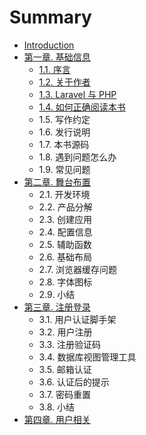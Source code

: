 # Summary

* [Introduction](README.md)
* [ 第一章. 基础信息](chapter1.md)
  * [1.1. 序言](chapter1/11-xu-yan.md)
  * [1.2. 关于作者](chapter1/12-guan-yu-zuo-zhe.md)
  * [1.3. Laravel 与 PHP](chapter1/13-laravel-yu-php.md)
  * [1.4. 如何正确阅读本书](chapter1/14-ru-he-zheng-que-yue-du-ben-shu.md)
  * 1.5. 写作约定
  * 1.6. 发行说明
  * 1.7. 本书源码
  * 1.8. 遇到问题怎么办
  * 1.9. 常见问题
* [第二章. 舞台布置](di-er-7ae0-wu-tai-bu-zhi.md)
  * 2.1. 开发环境
  * 2.2. 产品分解
  * 2.3. 创建应用
  * 2.4. 配置信息
  * 2.5. 辅助函数
  * 2.6. 基础布局
  * 2.7. 浏览器缓存问题
  * 2.8. 字体图标
  * 2.9. 小结
* [第三章. 注册登录](di-san-7ae0-zhu-ce-deng-lu.md)
  * 3.1. 用户认证脚手架
  * 3.2. 用户注册
  * 3.3. 注册验证码
  * 3.4. 数据库视图管理工具
  * 3.5. 邮箱认证
  * 3.6. 认证后的提示
  * 3.7. 密码重置
  * 3.8. 小结
* [第四章. 用户相关](di-si-7ae0-yong-hu-xiang-guan.md)

